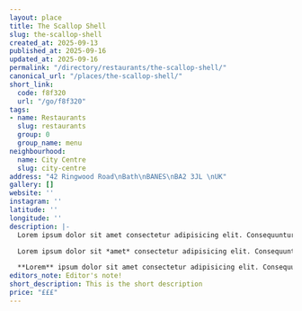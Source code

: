 ```yaml
---
layout: place
title: The Scallop Shell
slug: the-scallop-shell
created_at: 2025-09-13
published_at: 2025-09-16
updated_at: 2025-09-16
permalink: "/directory/restaurants/the-scallop-shell/"
canonical_url: "/places/the-scallop-shell/"
short_link:
  code: f8f320
  url: "/go/f8f320"
tags:
- name: Restaurants
  slug: restaurants
  group: 0
  group_name: menu
neighbourhood:
  name: City Centre
  slug: city-centre
address: "42 Ringwood Road\nBath\nBANES\nBA2 3JL \nUK"
gallery: []
website: ''
instagram: ''
latitude: ''
longitude: ''
description: |-
  Lorem ipsum dolor sit amet consectetur adipisicing elit. Consequuntur repellat unde, porro at tenetur dolore qui alias! Esse, dolorem! Delectus architecto tempore placeat nulla provident possimus rem earum cumque laborum!

  Lorem ipsum dolor sit *amet* consectetur adipisicing elit. Consequuntur repellat unde, porro at tenetur dolore qui alias! Esse, dolorem! Delectus architecto tempore placeat nulla provident possimus rem earum cumque laborum!

  **Lorem** ipsum dolor sit amet consectetur adipisicing elit. Consequuntur repellat unde, porro at tenetur dolore qui alias! Esse, dolorem! Delectus architecto tempore placeat nulla provident possimus rem earum cumque laborum!
editors_note: Editor's note!
short_description: This is the short description
price: "£££"
---
```

